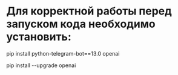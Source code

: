 # Для корректной работы перед запуском кода необходимо установить:
pip install python-telegram-bot==13.0 openai


pip install --upgrade openai
